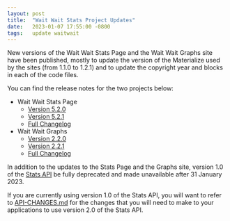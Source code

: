 ```yaml
---
layout: post
title:  "Wait Wait Stats Project Updates"
date:   2023-01-07 17:55:00 -0800
tags:   update waitwait
---
```


New versions of the Wait Wait Stats Page and the Wait Wait Graphs site have been published, mostly to update the version of the Materialize used by the sites (from 1.1.0 to 1.2.1) and to update the copyright year and blocks in each of the code files.

You can find the release notes for the two projects below:

- Wait Wait Stats Page
  - [Version 5.2.0](https://github.com/questionlp/stats.wwdt.me/releases/tag/v5.2.0)
  - [Version 5.2.1](https://github.com/questionlp/stats.wwdt.me/releases/tag/v5.2.1)
  - [Full Changelog](https://github.com/questionlp/stats.wwdt.me/blob/main/CHANGELOG.md)
- Wait Wait Graphs
  - [Version 2.2.0](https://github.com/questionlp/graphs.wwdt.me/releases/tag/v2.2.0)
  - [Version 2.2.1](https://github.com/questionlp/graphs.wwdt.me/releases/tag/v2.2.1)
  - [Full Changelog](https://github.com/questionlp/graphs.wwdt.me/blob/main/CHANGELOG.md)

In addition to the updates to the Stats Page and the Graphs site, version 1.0 of the [Stats API](https://api.wwdt.me) be fully deprecated and made unavailable after 31 January 2023.

If you are currently using version 1.0 of the Stats API, you will want to refer to [API-CHANGES.md](https://github.com/questionlp/api.wwdt.me_v2/blob/main/API-CHANGES.md) for the changes that you will need to make to your applications to use version 2.0 of the Stats API.
